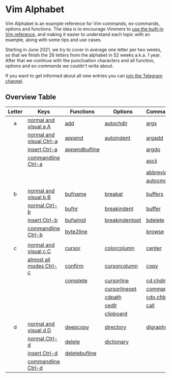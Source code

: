 # Vim Alphabet

Vim Alphabet is an example reference for Vim commands, ex-commands, options and functions. The idea is to encourage
Vimmers to [use the built-in Vim reference](https://www.reddit.com/r/vimdailytips/comments/iruu9s/vim_help_and_keywordprg/),
and making it easier to understand each topic with an example, along with some tips and use cases.

Starting in June 2021, we try to cover in average one letter per two weeks, so that we finish the 26 letters from the
alphabet in 52 weeks a.k.a. 1 year. After that we continue with the punctuation characters and all function, options and
ex-commands we couldn't write about.

If you want to get informed about all new entries you can [join the Telegram channel](https://t.me/VimWeek).

## Overview Table

| Letter | Keys                                              | Functions                                   | Options                                    | Commands                                  |
|:------:|---------------------------------------------------|---------------------------------------------|--------------------------------------------|-------------------------------------------|
| a      | [normal and visual a,A](commands/nv_aA.md)        | [add](functions/add.md)                     | [autochdir](options/autochdir.md)          | [args](excommands/args.md)                |
|        | [normal and visual Ctrl-a](commands/nv_Ctrl-a.md) | [append](functions/append.md)               | [autoindent](options/autoindent.md)        | [argadd](excommands/argadd.md)            |
|        | [insert Ctrl-a](commands/i_Ctrl-a.md)             | [appendbufline](functions/append.md)        |                                            | [argdo](excommands/argdo.md)              |
|        | [commandline Ctrl-a](commands/c_Ctrl-a.md)        |                                             |                                            | [ascii](excommands/ascii.md)              |
|        |                                                   |                                             |                                            | [abbreviate](excommands/abbreviations.md) |
|        |                                                   |                                             |                                            | [autocmd](excommands/autocmd.md)          |
|        |                                                   |                                             |                                            |                                           |
| b      | [normal and visual b,B](commands/nv_bB.md)        | [bufname](functions/bufname.md)             | [breakat](options/break.md)                | [buffers](excommands/buffers.md)          |
|        | [normal Ctrl-b](commands/n_Ctrl-b.md)             | [bufnr](functions/bufnr.md)                 | [breakindent](options/break.md)            | [buffer](excommands/buffer.md)            |
|        | [insert Ctrl-b](commands/i_Ctrl-b.md)             | [bufwinid](functions/bufwinid.md)           | [breakindentopt](options/break.md)         | [bdelete](excommands/bdelete.md)          |
|        | [commandline Ctrl-b](commands/c_Ctrl-b.md)        | [byte2line](functions/byte2line.md)         |                                            | [browse](excommands/browse.md)            |
|        |                                                   |                                             |                                            |                                           |
| c      | [normal and visual c,C](commands/nv_cC.md)        | [cursor](functions/cursor.md)               | [colorcolumn](options/colorcolumn.md)      | [center](excommands/center.md)            |
|        | [almost all modes Ctrl-c](commands/nvci_Ctrl-c.md)| [confirm](functions/confirm.md)             | [cursorcolumn](options/cursorhighlight.md) | [copy](excommands/copy.md)                |
|        |                                                   | [complete](functions/complete.md)           | [cursorline](options/cursorhighlight.md)   | [cd,chdir](excommands/cd.md)              |
|        |                                                   |                                             | [cursorlineopt](options/cursorhighlight.md)| [command](excommands/command.md)          |
|        |                                                   |                                             | [cdpath](options/cdpath.md)                | [cdo,cfdo](excommands/cdo.md)             |
|        |                                                   |                                             | [cedit](options/cedit.md)                  | [call](excommands/call.md)                |
|        |                                                   |                                             | [clipboard](options/clipboard.md)          |                                           |
|        |                                                   |                                             |                                            |                                           |
| d      | [normal and visual d,D](commands/nv_dD.md)        | [deepcopy](functions/deepcopy.md)           | [directory](options/directory.md)          | [digraphs](excommands/digraphs.md)        |
|        | [normal Ctrl-d](commands/n_Ctrl-d.md)             | [delete](functions/delete.md)               | [dictionary](options/dictionary.md)        |                                           |
|        | [insert Ctrl-d](commands/i_Ctrl-d.md)             | [deletebufline](functions/deletebufline.md) |                                            |                                           |
|        | [commandline Ctrl-d](commands/c_Ctrl-d.md)        |                                             |                                            |                                           |


